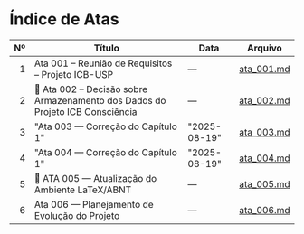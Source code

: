 # Índice de Atas

| Nº | Título | Data | Arquivo |
|---:|---|---|---|
| 1 | Ata 001 – Reunião de Requisitos – Projeto ICB-USP | — | [ata_001.md](./ata_001.md) |
| 2 | 📑 Ata 002 – Decisão sobre Armazenamento dos Dados do Projeto ICB Consciência | — | [ata_002.md](./ata_002.md) |
| 3 | "Ata 003 — Correção do Capítulo 1" | "2025-08-19" | [ata_003.md](./ata_003.md) |
| 4 | "Ata 004 — Correção do Capítulo 1" | "2025-08-19" | [ata_004.md](./ata_004.md) |
| 5 | 📑 ATA 005 — Atualização do Ambiente LaTeX/ABNT | — | [ata_005.md](./ata_005.md) |
| 6 | Ata 006 — Planejamento de Evolução do Projeto | — | [ata_006.md](./ata_006.md) |

